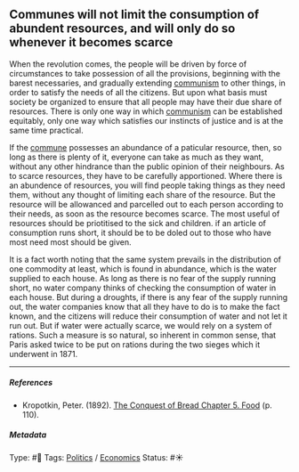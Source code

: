 ## Communes will not limit the consumption of abundent resources, and will only do so whenever it becomes scarce

When the revolution comes, the people will be driven by force of circumstances to take possession of all the provisions, beginning with the barest necessaries, and gradually extending [communism](Communism.md) to other things, in order to satisfy the needs of all the citizens. But upon what basis must society be organized to ensure that all people may have their due share of resources. There is only one way in which [communism](Communism.md) can be established equitably, only one way which satisfies our instincts of justice and is at the same time practical.

If the [commune](Communism.md) possesses an abundance of a paticular resource, then, so long as there is plenty of it, everyone can take as much as they want, without any other hindrance than the public opinion of their neighbours. As to scarce resources, they have to be carefully apportioned. Where there is an abundence of resources, you will find people taking things as they need them, without any thought of limiting each share of the resource. But the resource will be allowanced and parcelled out to each person according to their needs, as soon as the resource becomes scarce. The most useful of resources should be priotitised to the sick and children. if an article of consumption runs short, it should be to be doled out to those who have most need most should be given.

It is a fact worth noting that the same system prevails in the distribution of one commodity at least, which is found in abundance, which is the water supplied to each house. As long as there is no fear of the supply running short, no water company thinks of checking the consumption of water in each house. But during a droughts, if there is any fear of the supply running out, the water companies know that all they have to do is to make the fact known, and the citizens will reduce their consumption of water and not let it run out. But if water were actually scarce, we would rely on a system of rations. Such a measure is so natural, so inherent in common sense, that Paris asked twice to be put on rations during the two sieges which it underwent in 1871.

---

##### References

* Kropotkin, Peter. (1892). [The Conquest of Bread Chapter 5. Food](The%20Conquest%20of%20Bread%20Chapter%205.%20Food.md) (p. 110).

##### Metadata

Type: #🔴 
Tags: [Politics](Politics.md) / [Economics]() 
Status: #☀️ 

